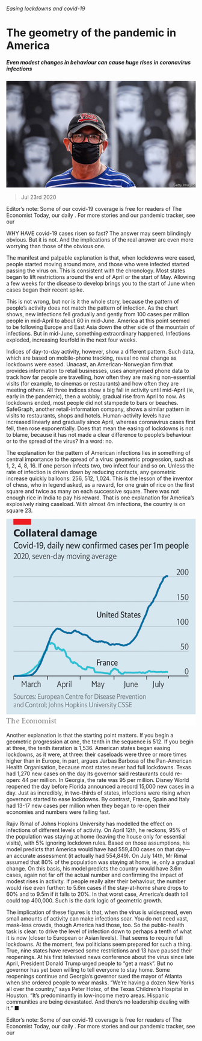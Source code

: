 ###### Easing lockdowns and covid-19

# The geometry of the pandemic in America 

##### Even modest changes in behaviour can cause huge rises in coronavirus infections 

![image](images/20200725_USP002_0.jpg) 

> Jul 23rd 2020 

Editor’s note: Some of our covid-19 coverage is free for readers of The Economist Today, our daily . For more stories and our pandemic tracker, see our 

WHY HAVE covid-19 cases risen so fast? The answer may seem blindingly obvious. But it is not. And the implications of the real answer are even more worrying than those of the obvious one.

The manifest and palpable explanation is that, when lockdowns were eased, people started moving around more, and those who were infected started passing the virus on. This is consistent with the chronology. Most states began to lift restrictions around the end of April or the start of May. Allowing a few weeks for the disease to develop brings you to the start of June when cases began their recent spike.


This is not wrong, but nor is it the whole story, because the pattern of people’s activity does not match the pattern of infection. As the chart shows, new infections fell gradually and gently from 100 cases per million people in mid-April to about 60 in mid-June. America at this point seemed to be following Europe and East Asia down the other side of the mountain of infections. But in mid-June, something extraordinary happened. Infections exploded, increasing fourfold in the next four weeks.

Indices of day-to-day activity, however, show a different pattern. Such data, which are based on mobile-phone tracking, reveal no real change as lockdowns were eased. Unacast, an American-Norwegian firm that provides information to retail businesses, uses anonymised phone data to track how far people are travelling, how often they are making non-essential visits (for example, to cinemas or restaurants) and how often they are meeting others. All three indices show a big fall in activity until mid-April (ie, early in the pandemic), then a wobbly, gradual rise from April to now. As lockdowns ended, most people did not stampede to bars or beaches. SafeGraph, another retail-information company, shows a similar pattern in visits to restaurants, shops and hotels. Human-activity levels have increased linearly and gradually since April, whereas coronavirus cases first fell, then rose exponentially. Does that mean the easing of lockdowns is not to blame, because it has not made a clear difference to people’s behaviour or to the spread of the virus? In a word: no.

The explanation for the pattern of American infections lies in something of central importance to the spread of a virus: geometric progression, such as 1, 2, 4, 8, 16. If one person infects two, two infect four and so on. Unless the rate of infection is driven down by reducing contacts, any geometric increase quickly balloons: 256, 512, 1,024. This is the lesson of the inventor of chess, who in legend asked, as a reward, for one grain of rice on the first square and twice as many on each successive square. There was not enough rice in India to pay his reward. That is one explanation for America’s explosively rising caseload. With almost 4m infections, the country is on square 23.

![image](images/20200725_USC560.png) 


Another explanation is that the starting point matters. If you begin a geometric progression at one, the tenth in the sequence is 512. If you begin at three, the tenth iteration is 1,536. American states began easing lockdowns, as it were, at three: their caseloads were three or more times higher than in Europe, in part, argues Jarbas Barbosa of the Pan-American Health Organisation, because most states never had full lockdowns. Texas had 1,270 new cases on the day its governor said restaurants could re-open: 44 per million. In Georgia, the rate was 95 per million. Disney World reopened the day before Florida announced a record 15,000 new cases in a day. Just as incredibly, in two-thirds of states, infections were rising when governors started to ease lockdowns. By contrast, France, Spain and Italy had 13-17 new cases per million when they began to re-open their economies and numbers were falling fast.

Rajiv Rimal of Johns Hopkins University has modelled the effect on infections of different levels of activity. On April 12th, he reckons, 95% of the population was staying at home (leaving the house only for essential visits), with 5% ignoring lockdown rules. Based on those assumptions, his model predicts that America would have had 559,400 cases on that day—an accurate assessment (it actually had 554,849). On July 14th, Mr Rimal assumed that 80% of the population was staying at home, ie, only a gradual change. On this basis, his model predicts the country would have 3.6m cases, again not far off the actual number and confirming the impact of modest rises in activity. If people really alter their behaviour, the number would rise even further: to 5.6m cases if the stay-at-home share drops to 60% and to 9.5m if it falls to 20%. In that worst case, America’s death toll could top 400,000. Such is the dark logic of geometric growth.

The implication of these figures is that, when the virus is widespread, even small amounts of activity can make infections soar. You do not need vast, mask-less crowds, though America had those, too. So the public-health task is clear: to drive the level of infection down to perhaps a tenth of what it is now (closer to European or Asian levels). That seems to require full lockdowns. At the moment, few politicians seem prepared for such a thing. True, nine states have reversed some restrictions and 13 have paused their reopenings. At his first televised news conference about the virus since late April, President Donald Trump urged people to “get a mask”. But no governor has yet been willing to tell everyone to stay home. Some reopenings continue and Georgia’s governor sued the mayor of Atlanta when she ordered people to wear masks. “We’re having a dozen New Yorks all over the country,” says Peter Hotez, of the Texas Children’s Hospital in Houston. “It’s predominantly in low-income metro areas. Hispanic communities are being devastated. And there’s no leadership dealing with it.” ■

Editor’s note: Some of our covid-19 coverage is free for readers of The Economist Today, our daily . For more stories and our pandemic tracker, see our 

